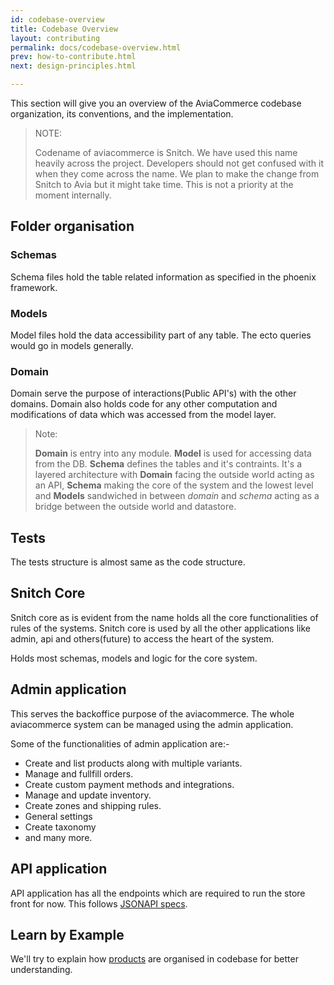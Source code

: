 ```yaml
---
id: codebase-overview
title: Codebase Overview
layout: contributing
permalink: docs/codebase-overview.html
prev: how-to-contribute.html
next: design-principles.html

---
```


This section will give you an overview of the AviaCommerce codebase organization, its conventions, and the implementation.

> NOTE:
> 
>Codename of aviacommerce is Snitch. We have used this name heavily across the project. 
>Developers should not get confused with it when they come across the name. 
>We plan to make the change from Snitch to Avia but it might take time. 
>This is not a priority at the moment internally. 


## Folder organisation

### Schemas

Schema files hold the table related information as specified in the phoenix framework.

### Models

Model files hold the data accessibility part of any table. The ecto queries would go in models generally.

### Domain

Domain serve the purpose of interactions(Public API's) with the other domains. Domain also holds code for any other computation and modifications of data which was accessed from the model layer.

> Note:
>
> **Domain** is entry into any module. **Model** is used for accessing data from the DB. **Schema** defines the tables and it's contraints. It's a layered architecture with **Domain** facing the outside world acting as an API, **Schema** making the core of the system and the lowest level and **Models** sandwiched in between *domain* and *schema* acting as a bridge between the outside world and datastore.

## Tests

The tests structure is almost same as the code structure. 

## Snitch Core

Snitch core as is evident from the name holds all the core functionalities of rules of the systems. Snitch core is used by all the other applications like admin, api and others(future) to access the heart of the system. 

Holds most schemas, models and logic for the core system.

## Admin application

This serves the backoffice purpose of the aviacommerce. The whole aviacommerce system can be managed using the admin application.

Some of the functionalities of admin application are:-
* Create and list products along with multiple variants.
* Manage and fullfill orders.
* Create custom payment methods and integrations.
* Manage and update inventory.
* Create zones and shipping rules.
* General settings 
* Create taxonomy
* and many more.

## API application

API application has all the endpoints which are required to run the store front for now. This follows [JSONAPI specs](http://jsonapi.org/).

## Learn by Example 

We'll try to explain how [products](products.html) are organised in codebase for better understanding.

